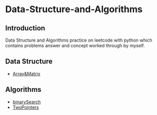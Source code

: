 # Data-Structure-and-Algorithms
## Introduction
Data Structure and Algorithms practice on leetcode with python which contains problems answer and concept worked through by myself. 

## Data Structure
- [Array&Matrix](leetcode/array%26matrix/array%26matrix.md)  

## Algorithms
- [binarySearch](leetcode/binarySearch/binarySearch.md)
- [TwoPointers](leetcode/TwoPointers)